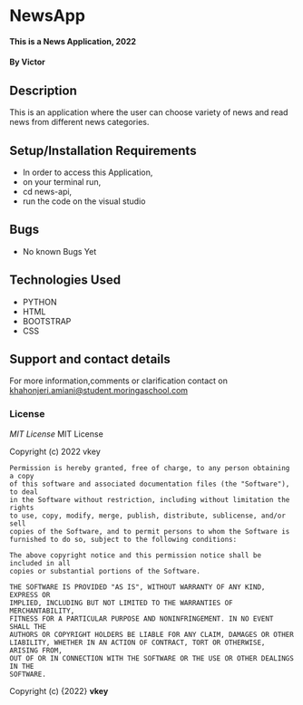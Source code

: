 # NewsApp
#### This is a News Application, 2022
#### By **Victor**
## Description
This is an application where the user can choose variety of news and read news from different news categories.


## Setup/Installation Requirements
* In order to access this Application,
* on your terminal run,
* cd news-api,
* run the code on the visual studio

## Bugs
* No known Bugs Yet

## Technologies Used
* PYTHON
* HTML
* BOOTSTRAP
* CSS

## Support and contact details
For more information,comments or clarification contact on khahonjeri.amiani@student.moringaschool.com
### License
*MIT License*
MIT License

 Copyright (c) 2022 vkey
    
    Permission is hereby granted, free of charge, to any person obtaining a copy
    of this software and associated documentation files (the "Software"), to deal
    in the Software without restriction, including without limitation the rights
    to use, copy, modify, merge, publish, distribute, sublicense, and/or sell
    copies of the Software, and to permit persons to whom the Software is
    furnished to do so, subject to the following conditions:
    
    The above copyright notice and this permission notice shall be included in all
    copies or substantial portions of the Software.
    
    THE SOFTWARE IS PROVIDED "AS IS", WITHOUT WARRANTY OF ANY KIND, EXPRESS OR
    IMPLIED, INCLUDING BUT NOT LIMITED TO THE WARRANTIES OF MERCHANTABILITY,
    FITNESS FOR A PARTICULAR PURPOSE AND NONINFRINGEMENT. IN NO EVENT SHALL THE
    AUTHORS OR COPYRIGHT HOLDERS BE LIABLE FOR ANY CLAIM, DAMAGES OR OTHER
    LIABILITY, WHETHER IN AN ACTION OF CONTRACT, TORT OR OTHERWISE, ARISING FROM,
    OUT OF OR IN CONNECTION WITH THE SOFTWARE OR THE USE OR OTHER DEALINGS IN THE
    SOFTWARE.

Copyright (c) {2022} **vkey**